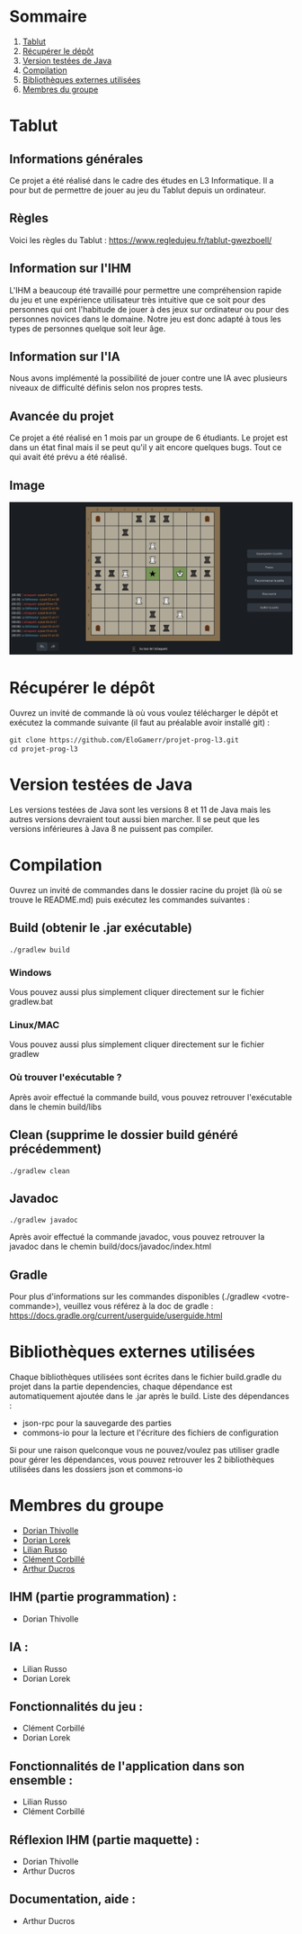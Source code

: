 # Sommaire
1. [Tablut](#Tablut)
2. [Récupérer le dépôt](#Récupérer-le-dépôt)
3. [Version testées de Java](#Version-testées-de-Java)
4. [Compilation](#Compilation)
5. [Bibliothèques externes utilisées](#Bibliothèques-externes-utilisées)
6. [Membres du groupe](#Membres-du-groupe)

# Tablut
## Informations générales
Ce projet a été réalisé dans le cadre des études en L3 Informatique. Il a pour but de permettre de jouer au jeu du Tablut depuis un ordinateur. 
## Règles
Voici les règles du Tablut : https://www.regledujeu.fr/tablut-gwezboell/
## Information sur l'IHM
L'IHM a beaucoup été travaillé pour permettre une compréhension rapide du jeu et une expérience utilisateur très intuitive que ce soit pour des personnes qui ont l'habitude de jouer à des jeux sur ordinateur ou pour des personnes novices dans le domaine. Notre jeu est donc adapté à tous les types de personnes quelque soit leur âge.
## Information sur l'IA
Nous avons implémenté la possibilité de jouer contre une IA avec plusieurs niveaux de difficulté définis selon nos propres tests.
## Avancée du projet
Ce projet a été réalisé en 1 mois par un groupe de 6 étudiants. Le projet est dans un état final mais il se peut qu'il y ait encore quelques bugs. Tout ce qui avait été prévu a été réalisé.

## Image
![Image du jeu](game_image.png)

# Récupérer le dépôt
Ouvrez un invité de commande là où vous voulez télécharger le dépôt et exécutez la commande suivante (il faut au préalable avoir installé git) :
```
git clone https://github.com/EloGamerr/projet-prog-l3.git
cd projet-prog-l3
```

# Version testées de Java
Les versions testées de Java sont les versions 8 et 11 de Java mais les autres versions devraient tout aussi bien marcher. Il se peut que les versions inférieures à Java 8 ne puissent pas compiler.

# Compilation
Ouvrez un invité de commandes dans le dossier racine du projet (là où se trouve le README.md) puis exécutez les commandes suivantes :
## Build (obtenir le .jar exécutable)
```
./gradlew build
```

### Windows
Vous pouvez aussi plus simplement cliquer directement sur le fichier gradlew.bat

### Linux/MAC
Vous pouvez aussi plus simplement cliquer directement sur le fichier gradlew

### Où trouver l'exécutable ?
Après avoir effectué la commande build, vous pouvez retrouver l'exécutable dans le chemin build/libs

## Clean (supprime le dossier build généré précédemment)
```
./gradlew clean
```

## Javadoc
```
./gradlew javadoc
```
Après avoir effectué la commande javadoc, vous pouvez retrouver la javadoc dans le chemin build/docs/javadoc/index.html

## Gradle
Pour plus d'informations sur les commandes disponibles (./gradlew \<votre-commande\>), veuillez vous référez à la doc de gradle : https://docs.gradle.org/current/userguide/userguide.html

# Bibliothèques externes utilisées
Chaque bibliothèques utilisées sont écrites dans le fichier build.gradle du projet dans la partie dependencies, chaque dépendance est automatiquement ajoutée dans le .jar après le build. Liste des dépendances :
* json-rpc pour la sauvegarde des parties
* commons-io pour la lecture et l'écriture des fichiers de configuration

Si pour une raison quelconque vous ne pouvez/voulez pas utiliser gradle pour gérer les dépendances, vous pouvez retrouver les 2 bibliothèques utilisées dans les dossiers json et commons-io


# Membres du groupe
* [Dorian Thivolle](https://github.com/NoxFly)
* [Dorian Lorek](https://github.com/EloGamerr)
* [Lilian Russo](https://github.com/Leer0r)
* [Clément Corbillé](https://github.com/corbillc)
* [Arthur Ducros](https://github.com/SpyciBear)

## IHM (partie programmation) :
* Dorian Thivolle

## IA :
* Lilian Russo
* Dorian Lorek

## Fonctionnalités du jeu :
* Clément Corbillé
* Dorian Lorek

## Fonctionnalités de l'application dans son ensemble :
* Lilian Russo
* Clément Corbillé

## Réflexion IHM (partie maquette) :
* Dorian Thivolle
* Arthur Ducros

## Documentation, aide :
* Arthur Ducros